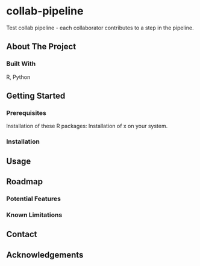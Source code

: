 # collab-pipeline
Test collab pipeline - each collaborator contributes to a step in the pipeline.

## About The Project
### Built With
R, Python 

<!-- GETTING STARTED -->
## Getting Started

### Prerequisites
Installation of these R packages: 
Installation of x on your system.

### Installation

<!-- USAGE EXAMPLES -->
## Usage


<!-- ROADMAP -->
## Roadmap

### Potential Features

### Known Limitations 


<!-- CONTACT -->
## Contact

<!-- ACKNOWLEDGEMENTS -->
## Acknowledgements
